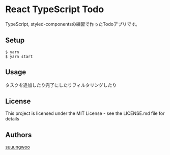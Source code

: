 # React TypeScript Todo
TypeScript, styled-componentsの練習で作ったTodoアプリです。

## Setup

```
$ yarn
$ yarn start
```

## Usage
タスクを追加したり完了にしたりフィルタリングしたり

## License
This project is licensed under the MIT License - see the LICENSE.md file for details

## Authors
[suuungwoo](https://github.com/suuungwoo)
